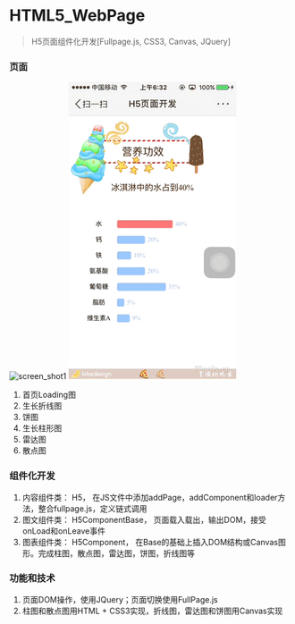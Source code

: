 HTML5_WebPage
===========================
> H5页面组件化开发[Fullpage.js, CSS3, Canvas, JQuery]

### 页面

![screen_shot1](https://github.com/ickedesign/HTML5_WebPage/blob/master/screen_shot/web1.gif)
![screen_shot2](https://github.com/ickedesign/HTML5_WebPage/blob/master/screen_shot/web2.gif)

1. 首页Loading图
2. 生长折线图
3. 饼图
4. 生长柱形图
5. 雷达图
6. 散点图

### 组件化开发

1. 内容组件类： H5， 在JS文件中添加addPage，addComponent和loader方法，整合fullpage.js，定义链式调用
2. 图文组件类： H5ComponentBase， 页面载入载出，输出DOM，接受onLoad和onLeave事件
3. 图表组件类： H5Component， 在Base的基础上插入DOM结构或Canvas图形。完成柱图，散点图，雷达图，饼图，折线图等

### 功能和技术
1. 页面DOM操作，使用JQuery；页面切换使用FullPage.js
2. 柱图和散点图用HTML + CSS3实现，折线图，雷达图和饼图用Canvas实现





